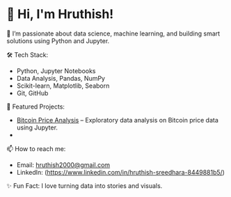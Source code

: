 # 👋 Hi, I'm Hruthish!

🎯 I’m passionate about data science, machine learning, and building smart solutions using Python and Jupyter.

🛠️ Tech Stack:
- Python, Jupyter Notebooks
- Data Analysis, Pandas, NumPy
- Scikit-learn, Matplotlib, Seaborn
- Git, GitHub

📂 Featured Projects:
- [Bitcoin Price Analysis](https://github.com/hruthish7/chinnu) – Exploratory data analysis on Bitcoin price data using Jupyter.
- 

📫 How to reach me:
- Email: hruthish2000@gmail.com
- LinkedIn: (https://www.linkedin.com/in/hruthish-sreedhara-8449881b5/)

✨ Fun Fact: I love turning data into stories and visuals.
